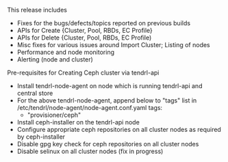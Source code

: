 This release includes

* Fixes for the bugs/defects/topics reported on previous builds
* APIs for Create {Cluster, Pool, RBDs, EC Profile}
* APIs for Delete {Cluster, Pool, RBDs, EC Profile)
* Misc fixes for various issues around Import Cluster; Listing of nodes
* Performance and node monitoring 
* Alerting (node and cluster)

Pre-requisites for Creating Ceph cluster via tendrl-api
- Install tendrl-node-agent on node which is running tendrl-api and central store
- For the above tendrl-node-agent, append below to "tags" list in /etc/tendrl/node-agent/node-agent.conf.yaml
  tags:
   - "provisioner/ceph"
- Install ceph-installer on the tendrl-api node
- Configure appropriate ceph repositories on all cluster nodes as required by ceph-installer
- Disable gpg key check for ceph repositories on all cluster nodes
- Disable selinux on all cluster nodes (fix in progress)